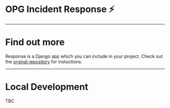 # OPG Incident Response ⚡



---

# Find out more

Response is a Django app which you can include in your project. Check out the [orginal repository](https://github.com/monzo/response) for instuctions.

---


# Local Development

TBC